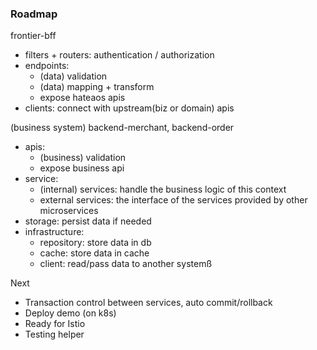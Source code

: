### Roadmap

frontier-bff

- filters + routers: authentication / authorization
- endpoints:
    - (data) validation
    - (data) mapping + transform
    - expose hateaos apis
- clients: connect with upstream(biz or domain) apis

(business system) backend-merchant, backend-order

- apis:
    - (business) validation
    - expose business api
- service:
    - (internal) services: handle the business logic of this context
    - external services: the interface of the services provided by other microservices
- storage: persist data if needed
- infrastructure:
    - repository: store data in db
    - cache: store data in cache
    - client: read/pass data to another systemß

Next

- Transaction control between services, auto commit/rollback
- Deploy demo (on k8s)
- Ready for Istio
- Testing helper
